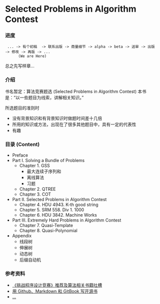 Selected Problems in Algorithm Contest
======

### 进度
     ... -> 有个初稿  -> 联系出版 -> 商量细节 -> alpha -> beta -> 送审 -> 出版 -> 修改 -> 再版 -> ...
          (We are Here)

总之先写样章...

### 介绍

书名暂定：算法竞赛题选 (Selected Problems in Algorithm Contest)
本书是：“以一些题目为线索，讲解相关知识。”

所选题目的准则时
+ 没有背景知识和有背景知识时做题时间差十几倍
+ 所用的知识或方法，出现在了很多其他题目中，具有一定的代表性
+ 有趣


### 目录 (Content)

- Preface
- Part I. Solving a Bundle of Problems
  + Chapter 1. GSS
    + 最大连续子序列和
    + 离线算法
    + 习题
  + Chapter 2. QTREE
  + Chapter 3. COT
- Part II. Selected Problems in Algorithm Contest
  + Chapter 4. HDU 4943. K-th good string
  + Chapter 5. SRM 558. Div 1. 1000
  + Chapter 6. HDU 3842. Machine Works
- Part III. Extremely Hard Problems in Algorithm Contest 
  + Chapter 7. Quasi-Template
  + Chapter 8. Quasi-Polynomial
- Appendix
  + 线段树
  + 伸展树
  + 动态树
  + 后缀自动机






### 参考资料
- [《挑战程序设计竞赛》推荐及算法相关书籍吐槽](http://blog.watashi.ws/2382/pccb-etc/)
- [用 Github、Markdown 和 GitBook 写开源书](http://my.oschina.net/waylau/blog/355179)
- [...](http://user.qzone.qq.com/251815992/blog/1396717742)


